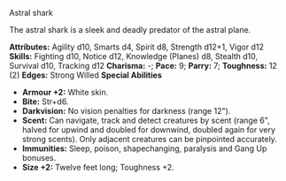Astral shark

The astral shark is a sleek and deadly predator of the astral plane.

**Attributes:** Agility d10, Smarts d4, Spirit d8, Strength d12+1, Vigor
d12
**Skills:** Fighting d10, Notice d12, Knowledge (Planes) d8, Stealth
d10, Survival d10, Tracking d12
**Charisma:** -; **Pace:** 9; **Parry:** 7; **Toughness:** 12 (2)
**Edges:** Strong Willed
**Special Abilities**
- **Armour +2:** White skin.
- **Bite:** Str+d6.
- **Darkvision:** No vision penalties for darkness (range 12").
- **Scent:** Can navigate, track and detect creatures by scent (range
6", halved for upwind and doubled for downwind, doubled again for very
strong scents). Only adjacent creatures can be pinpointed accurately.
- **Immunities:** Sleep, poison, shapechanging, paralysis and Gang Up
bonuses.
- **Size +2:** Twelve feet long; Toughness +2.

